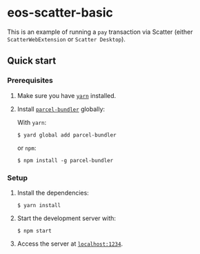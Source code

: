 # eos-scatter-basic

This is an example of running a `pay` transaction via Scatter (either `ScatterWebExtension` or `Scatter Desktop`).

## Quick start

### Prerequisites

1.  Make sure you have [`yarn`](https://yarnpkg.com) installed.
2.  Install [`parcel-bundler`](https://en.parceljs.org/getting_started.html) globally:

    With `yarn`:

        $ yard global add parcel-bundler

    or `npm`:

        $ npm install -g parcel-bundler

### Setup

1.  Install the dependencies:

        $ yarn install

2.  Start the development server with:

        $ npm start

3.  Access the server at [`localhost:1234`](http://localhost:1234).
